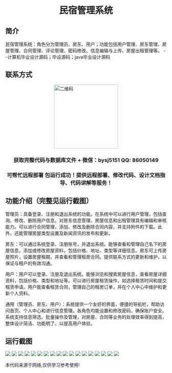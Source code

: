 <p><h1 align="center">民宿管理系统</h1></p>

## 简介
民宿管理系统：角色分为管理员、房东、用户；功能包括用户管理、房东管理、房屋管理、合同管理、评论管理、密码修改、信息编辑与上传、房屋出租管理等。    --计算机毕业设计源码；毕设源码；java毕业设计源码


## 联系方式
<img src="https://bs-1329754181.cos.ap-shanghai.myqcloud.com/wx.jpg" alt="二维码" style="display: block; margin: 0 auto;" width="200px">
<p><h3 align="center">获取完整代码与数据库文件 + 微信：bysj5151 QQ: 86050149</h3></p>
<p><h3 align="center">可帮忙远程部署 包运行成功！提供远程部署、修改代码、设计文档指导、代码讲解等服务！</h3></p>

## 功能介绍（完整见运行截图）
管理员：具备登录、注册和退出系统的功能。在系统中可以进行用户管理，包括查询、修改、删除用户信息。对房东信息管理、房屋信息和出租管理具有编辑和审核能力。可以进行合同管理，添加、修改及删除合同内容，并支持附件的下载。此外，还能管理房屋类型设置及新闻资讯的发布和更新。

房东：可以通过系统登录、注册账号，并退出系统。能够查看和管理自己名下的房屋信息，添加或修改房屋资料，包括价格、地址、类型等详细信息。房东可上传房屋照片，设置房屋租期，并查看和管理租房合同。提供联系方式的更新和维护，以保证与租户的有效沟通。

用户：用户可以登录、注册及退出系统。能够浏览和搜索房屋信息，查看房屋详细资料，包括价格、类型和地址等。可以进行房屋租赁操作，如选择租赁时间和提交租赁申请。用户能查看租赁合同，管理自己的租房订单，并在个人中心中维护和更新个人资料。

通用（管理员、房东、用户）：系统提供一个友好的界面，便捷的导航栏，帮助访问首页、个人中心和进行信息管理。各角色均能设置和修改密码，确保账户安全。系统支持信息筛选、批量操作及管理，对房屋、合同等业务的处理效率得到提高，整体设计简洁、功能明了，以提高用户体验。


## 运行截图
![](https://bs-1329754181.cos.ap-shanghai.myqcloud.com/ssm/MinSuGuanLiXiTong/img/001.jpg)
![](https://bs-1329754181.cos.ap-shanghai.myqcloud.com/ssm/MinSuGuanLiXiTong/img/002.jpg)
![](https://bs-1329754181.cos.ap-shanghai.myqcloud.com/ssm/MinSuGuanLiXiTong/img/003.jpg)
![](https://bs-1329754181.cos.ap-shanghai.myqcloud.com/ssm/MinSuGuanLiXiTong/img/004.jpg)
![](https://bs-1329754181.cos.ap-shanghai.myqcloud.com/ssm/MinSuGuanLiXiTong/img/005.jpg)
![](https://bs-1329754181.cos.ap-shanghai.myqcloud.com/ssm/MinSuGuanLiXiTong/img/006.jpg)
![](https://bs-1329754181.cos.ap-shanghai.myqcloud.com/ssm/MinSuGuanLiXiTong/img/007.jpg)
![](https://bs-1329754181.cos.ap-shanghai.myqcloud.com/ssm/MinSuGuanLiXiTong/img/008.jpg)
![](https://bs-1329754181.cos.ap-shanghai.myqcloud.com/ssm/MinSuGuanLiXiTong/img/009.jpg)
![](https://bs-1329754181.cos.ap-shanghai.myqcloud.com/ssm/MinSuGuanLiXiTong/img/010.jpg)
![](https://bs-1329754181.cos.ap-shanghai.myqcloud.com/ssm/MinSuGuanLiXiTong/img/011.jpg)
![](https://bs-1329754181.cos.ap-shanghai.myqcloud.com/ssm/MinSuGuanLiXiTong/img/012.jpg)
![](https://bs-1329754181.cos.ap-shanghai.myqcloud.com/ssm/MinSuGuanLiXiTong/img/013.jpg)
![](https://bs-1329754181.cos.ap-shanghai.myqcloud.com/ssm/MinSuGuanLiXiTong/img/014.jpg)
![](https://bs-1329754181.cos.ap-shanghai.myqcloud.com/ssm/MinSuGuanLiXiTong/img/015.jpg)
![](https://bs-1329754181.cos.ap-shanghai.myqcloud.com/ssm/MinSuGuanLiXiTong/img/016.jpg)
![](https://bs-1329754181.cos.ap-shanghai.myqcloud.com/ssm/MinSuGuanLiXiTong/img/017.jpg)
![](https://bs-1329754181.cos.ap-shanghai.myqcloud.com/ssm/MinSuGuanLiXiTong/img/018.jpg)

<p>本代码来源于网络,仅供学习参考使用!</p>
